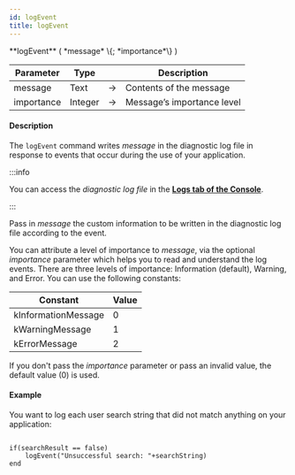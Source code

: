```yaml
---
id: logEvent
title: logEvent
---
```


<!--REF #_command_.logEvent.Syntax-->**logEvent** ( *message* \{; *importance*\} )<!-- END REF-->

<!--REF #_command_.logEvent.Params-->
| Parameter | Type |  | Description |
| --- | --- | --- | --- |
| message | Text | &#8594; | Contents of the message |
| importance | Integer | &#8594;  | Message’s importance level |<!-- END REF-->



#### Description 

The `logEvent` command <!--REF #_command_.logEvent.Summary-->writes *message* in the diagnostic log file in response to events that occur during the use of your application<!-- END REF-->.

:::info

You can access the *diagnostic log file* in the [**Logs tab of the Console**](../../console/resourceMonitoring.md#log-file-type).

:::

Pass in *message* the custom information to be written in the diagnostic log file according to the event. 

You can attribute a level of importance to *message*, via the optional *importance* parameter which helps you to read and understand the log events. There are three levels of importance: Information (default), Warning, and Error. You can use the following constants:

| Constant             | Value |
| -------------------  | ----- |
| kInformationMessage  | 0     |
| kWarningMessage      | 1     |
| kErrorMessage        | 2     |

If you don't pass the *importance* parameter or pass an invalid value, the default value (0) is used.

#### Example 

You want to log each user search string that did not match anything on your application: 

```qs

if(searchResult == false)
    logEvent("Unsuccessful search: "+searchString)
end
```
